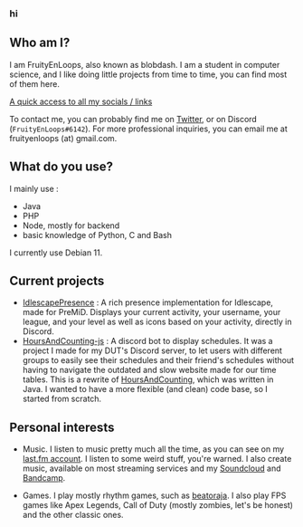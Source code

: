 ### hi

## Who am I?

I am FruityEnLoops, also known as blobdash. I am a student in computer science, and I like doing little projects from time to time, you can find most of them here.

[A quick access to all my socials / links](https://blobdash.carrd.co/)

To contact me, you can probably find me on [Twitter](https://twitter.com/FruityEnLoops), or on Discord (`FruityEnLoops#6142`). For more professional inquiries, you can email me at fruityenloops (at) gmail.com.

## What do you use?

I mainly use :
- Java
- PHP
- Node, mostly for backend
- basic knowledge of Python, C and Bash

I currently use Debian 11.

## Current projects

- [IdlescapePresence](https://github.com/FruityEnLoops/IdlescapePresence) : A rich presence implementation for Idlescape, made for PreMiD. Displays your current activity, your username, your league, and your level as well as icons based on your activity, directly in Discord.
- [HoursAndCounting-js](https://github.com/FruityEnLoops/HoursAndCounting-js) : A discord bot to display schedules. It was a project I made for my DUT's Discord server, to let users with different groups to easily see their schedules and their friend's schedules without having to navigate the outdated and slow website made for our time tables. This is a rewrite of [HoursAndCounting](https://github.com/FruityEnLoops/HoursAndCounting), which was written in Java. I wanted to have a more flexible (and clean) code base, so I started from scratch.

## Personal interests

- Music. I listen to music pretty much all the time, as you can see on my [last.fm account](https://www.last.fm/user/blobdash). I listen to some weird stuff, you're warned. I also create music, available on most streaming services and my [Soundcloud](https://soundcloud.com/blobdash) and [Bandcamp](https://blobdash.bandcamp.com/).

- Games. I play mostly rhythm games, such as [beatoraja](https://github.com/exch-bms2/beatoraja/). I also play FPS games like Apex Legends, Call of Duty (mostly zombies, let's be honest) and the other classic ones.
